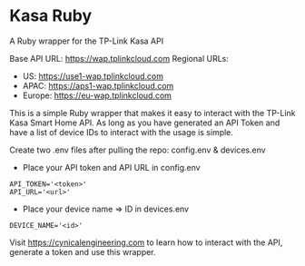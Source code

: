 # Kasa Ruby

A Ruby wrapper for the TP-Link Kasa API

Base API URL: https://wap.tplinkcloud.com
Regional URLs:
- US: https://use1-wap.tplinkcloud.com
- APAC: https://aps1-wap.tplinkcloud.com
- Europe: https://eu-wap.tplinkcloud.com

This is a simple Ruby wrapper that makes it easy to interact with the TP-Link Kasa Smart Home API. As long as you have generated an API Token and have a list of device IDs to interact with the usage is simple.

Create two .env files after pulling the repo: config.env & devices.env

- Place your API token and API URL in config.env
```
API_TOKEN='<token>'
API_URL='<url>'
```
- Place your device name => ID in devices.env
```
DEVICE_NAME='<id>'
```

Visit https://cynicalengineering.com to learn how to interact with the API, generate a token and use this wrapper.
